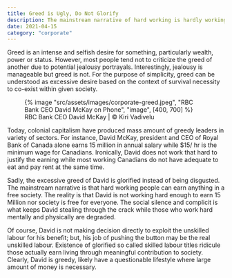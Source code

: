 ```yaml
---
title: Greed is Ugly, Do Not Glorify
description: The mainstream narrative of hard working is hardly working on people in a free society
date: 2021-04-15
category: "corporate"
---
```


Greed is an intense and selfish desire for something, particularly wealth, power or status. However, most people tend not to criticize the greed of another due to potential jealousy portrayals. Interestingly, jealousy is manageable but greed is not. For the purpose of simplicity, greed can be understood as excessive desire based on the context of survival necessity to co-exist within given society.

<!-- excerpt -->

<figure>
{% image "src/assets/images/corporate-greed.jpeg", "RBC Bank CEO David McKay on Phone", "image", [400, 700] %}
<figcaption>RBC Bank CEO David McKay | © Kiri Vadivelu</figcaption>
</figure>

Today, colonial capitalism have produced mass amount of greedy leaders in variety of sectors. For instance, David McKay, president and CEO of Royal Bank of Canada alone earns 15 million in annual salary while $15/ hr is the minimum wage for Canadians. Ironically, David does not work that hard to justify the earning while most working Canadians do not have adequate to eat and pay rent at the same time.

Sadly, the excessive greed of David is glorified instead of being disgusted. The mainstream narrative is that hard working people can earn anything in a free society. The reality is that David is not working hard enough to earn 15 Million nor society is free for everyone. The social silence and complicit is what keeps David stealing through the crack while those who work hard mentally and physically are degraded.

Of course, David is not making decision directly to exploit the unskilled labour for his benefit; but, his job of pushing the button may be the real unskilled labour. Existence of glorified so called skilled labour titles ridicule those actually earn living through meaningful contribution to society. Clearly, David is greedy, likely have a questionable lifestyle where large amount of money is necessary.
